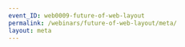 ```yaml
---
event_ID: web0009-future-of-web-layout
permalink: /webinars/future-of-web-layout/meta/
layout: meta
---
```

